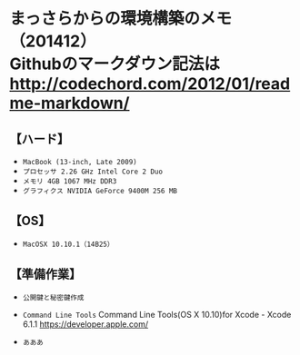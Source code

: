
まっさらからの環境構築のメモ（201412）  
Githubのマークダウン記法は  
http://codechord.com/2012/01/readme-markdown/  
=====================================

【ハード】
----------
*	`MacBook (13-inch, Late 2009)`
*	`プロセッサ 2.26 GHz Intel Core 2 Duo`
*	`メモリ 4GB 1067 MHz DDR3`
*	`グラフィクス NVIDIA GeForce 9400M 256 MB`

【OS】
----------
*	`MacOSX 10.10.1（14B25）`

【準備作業】
----------
*	`公開鍵と秘密鍵作成`
  
*	`Command Line Tools`
  Command Line Tools(OS X 10.10)for Xcode - Xcode 6.1.1
  https://developer.apple.com/
*	`あああ`

